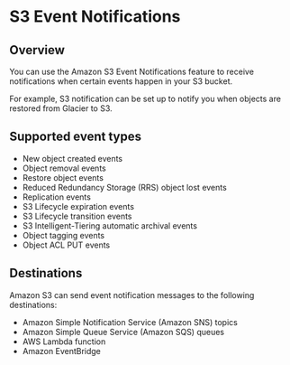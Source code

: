 # S3 Event Notifications

## Overview

You can use the Amazon S3 Event Notifications feature to receive notifications when certain events happen in your S3 bucket.

For example, S3 notification can be set up to notify you when objects are restored from Glacier to S3.


## Supported event types

- New object created events
- Object removal events
- Restore object events
- Reduced Redundancy Storage (RRS) object lost events
- Replication events
- S3 Lifecycle expiration events
- S3 Lifecycle transition events
- S3 Intelligent-Tiering automatic archival events
- Object tagging events
- Object ACL PUT events


## Destinations

Amazon S3 can send event notification messages to the following destinations:

- Amazon Simple Notification Service (Amazon SNS) topics
- Amazon Simple Queue Service (Amazon SQS) queues
- AWS Lambda function
- Amazon EventBridge